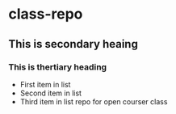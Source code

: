 # class-repo
## This is secondary heaing
### This is thertiary heading

* First item in list
* Second item in list
* Third item in list
repo for open courser class 
